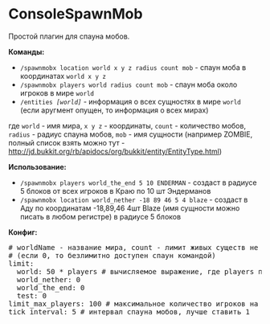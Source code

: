 ConsoleSpawnMob
===============

Простой плагин для спауна мобов.

<b>Команды:</b>
<ul>
<li><code>/spawnmobx location world x y z radius count mob</code> - спаун моба в координатах <code>world x y z</code></li>
<li><code>/spawnmobx players world radius count mob</code> - спаун моба около игроков в мире <code>world</code></li>
<li><code>/entities <i>[world]</i></code> - информация о всех сущностях в мире <code>world</code> (если аругмент опущен, то информация о всех мирах)</li>
</ul>

где <code>world</code> - имя мира, <code>x y z</code> - координаты, <code>count</code> - количество мобов,
<code>radius</code> - радиус спауна мобов,
<code>mob</code> - имя сущности (например ZOMBIE, полный список взять можно тут - http://jd.bukkit.org/rb/apidocs/org/bukkit/entity/EntityType.html)

<b>Использование:</b>
<ul>
<li><code>/spawnmobx players world_the_end 5 10 ENDERMAN</code> - создаст в радиусе 5 блоков от всех игроков в Краю по 10 шт Эндерманов</li>
<li><code>/spawnmobx location world_nether -18 89 46 5 4 blaze</code> - создаст в Аду по координатам -18,89,46 4шт Blaze (имя сущности можно писать в любом регистре) в радиусе 5 блоков</li>
</ul>

<b>Конфиг:</b>
<pre>
# worldName - название мира, count - лимит живых существ не включая игроков
# (если 0, то безлимитно доступен спаун командой)
limit:
  world: 50 * players # вычисляемое выражение, где players переменная с количеством игроков
  world_nether: 0
  world_the_end: 0
  test: 0
limit_max_players: 100 # максимальное количество игроков на сервере (цифра не ограничивает их, нужна для вычислений
tick_interval: 5 # интервал спауна мобов, лучше ставить 1
</pre>
